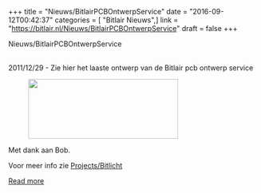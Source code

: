 +++
title = "Nieuws/BitlairPCBOntwerpService"
date = "2016-09-12T00:42:37"
categories = [ "Bitlair Nieuws",]
link = "https://bitlair.nl/Nieuws/BitlairPCBOntwerpService"
draft = false
+++

<div class="mw-content-ltr mw-parser-output" dir="ltr" lang="en"><p><a class="mw-selflink selflink">Nieuws/BitlairPCBOntwerpService</a>
</p></div><div class="mw-content-ltr mw-parser-output" dir="ltr" lang="en"><p><br />
2011/12/29 - Zie hier het laaste ontwerp van de Bitlair pcb ontwerp service
</p>
<figure class="mw-default-size"><a class="mw-file-description" href="https://bitlair.nl/File:Pcb_bitlicht.jpg"><img class="mw-file-element" height="120" src="https://bitlair.nl/images/thumb/e/e8/Pcb_bitlicht.jpg/300px-Pcb_bitlicht.jpg" width="300" /></a><figcaption></figcaption></figure>
<p>Met dank aan Bob.
</p><p>Voor meer info zie <a class="mw-redirect" href="https://bitlair.nl/Projects/Bitlicht" title="Projects/Bitlicht">Projects/Bitlicht</a>
</p></div>

[Read more](https://bitlair.nl/Nieuws/BitlairPCBOntwerpService)